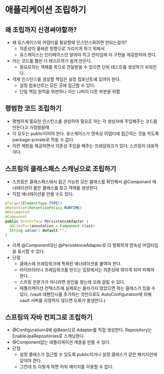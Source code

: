 # 애플리케이션 조립하기

## 왜 조립까지 신경써야할까?
- 왜 유스케이스와 어댑터를 필요할때 인스턴스화하면 안되는걸까?
    - 의존성이 올바른 방향으로 가리키게 하기 위해서
    - 유스케이스는 인터페이스만 알아야 하고 런타임에 이 구현을 제공받아야 한다.
- 이는 코드를 훨씬 더 테스트하기 쉽게 만든다.
    - 필요로하는 객체를 목으로 전달받을 수 있으면 단위 테스트를 생성하기 쉬워진다.
- 객체 인스턴스를 생성할 책임은 설정 컴포넌트에 있어야 한다.
    - 설정 컴포넌트는 모든 곳에 접근할 수 있다.
    - 단일 책임 원칙을 위반하나 이는 나머지 다른 부분을 위함

## 평범한 코드 조립하기
- 평범하게 필요한 인스턴스를 생성하여 필요로 하는 각 생성자에 주입해주는 코드를 만든다고 가정했을때
- 이 모두는 public이어야 한다. 유스케이스가 영속성 어댑터에 접근하는 것을 막도록 package-private로 막을 수 없다.
- 이런 제한을 제공하면서 의존성 주입을 해주는 프레임워크가 있다. 스프링이 대표적이다.

## 스프림의 클래스패스 스캐닝으로 조립하기
- 스프링은 클래스패스에서 접근 가능한 모든 클래스를 확인해서 @Component 애너테이션이 붙은 클래스를 찾고 객체를 생성한다.
- 직접 애너테이션을 만들 수도 있다.

```java
@Targe({ElementType.TYPE})
@Retention(RetentionPolicy.RUNTIME)
@Documented
@Component
public @interface PersistenceAdapter {
  @AliasFor(annotation = Component.class)
  String value() default "";
}
```
- 이제 @Component대신 @PersistenceAdapter로 더 명확하게 영속성 어댑터임을 표시할 수 있다.
- 단점
    - 클래스에 프레임워크에 특화된 애너테이션을 붙여야 한다.
    - 라이브러리나 프레임워크를 만드는 입장에서는 의존성에 엮이게 되어 피해야 한다.
    - 스프링 전문가가 아니라면 원인을 찾는데 오래 걸릴 수 있다.
    - 애플리케이션 컨텍스트에 실제로는 올라가지 않았으면 하는 클래스가 있을 수 있다. (vault 데펜던시를 추가하는 것만으로도 AutoConfiguration에 의해 vault 서버를 지정하지 않으면 오류가 발생한다.)

## 스프링의 자바 컨피그로 조립하기
- @Configuration내에 @Bean으로 Adapter를 직접 생성한다. Repoisitory는 EnableJpaRepositories로 스캐닝한다.
- @Component없는 애플리케이션 계층을 만들 수 있다.
- 단점
    - 설정 클래스가 접근할 수 있도록 public이거나 설정 클래스가 같은 패키지안에 있어야 한다.
    - 그런데 또 이렇게 하면 하위 패키지를 이용할 수 없다.
